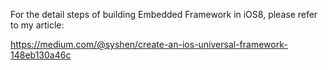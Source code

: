 
For the detail steps of building Embedded Framework in iOS8, please refer to my article:

https://medium.com/@syshen/create-an-ios-universal-framework-148eb130a46c

